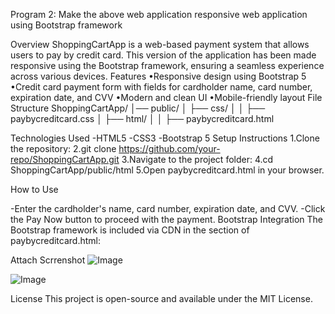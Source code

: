 Program 2: Make the above web application responsive web application using Bootstrap framework


Overview
ShoppingCartApp is a web-based payment system that allows users to pay by credit card. This version of the application has been made responsive using the Bootstrap framework, ensuring a seamless experience across various devices.
Features
•Responsive design using Bootstrap 5
•Credit card payment form with fields for cardholder name, card number, expiration date, and CVV
•Modern and clean UI
•Mobile-friendly layout
File Structure
ShoppingCartApp/
│── public/
│ ├── css/
│ │ ├── paybycreditcard.css
│ ├── html/
│ │ ├── paybycreditcard.html

Technologies Used
-HTML5
-CSS3
-Bootstrap 5
Setup Instructions
1.Clone the repository:
2.git clone https://github.com/your-repo/ShoppingCartApp.git
3.Navigate to the project folder:
4.cd ShoppingCartApp/public/html
5.Open paybycreditcard.html in your browser.

How to Use

-Enter the cardholder's name, card number, expiration date, and CVV.
-Click the Pay Now button to proceed with the payment.
Bootstrap Integration
The Bootstrap framework is included via CDN in the <head> section of paybycreditcard.html:
<link href="https://cdn.jsdelivr.net/npm/bootstrap@5.3.0/dist/css/bootstrap.min.css" rel="stylesheet">

Attach Scrrenshot
![Image](https://github.com/user-attachments/assets/d264d039-0af7-49be-bf91-110b598a19e7)

![Image](https://github.com/user-attachments/assets/2537ce2b-2e3c-4b48-9873-39610bef75bc)

License
This project is open-source and available under the MIT License.

